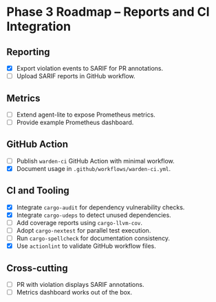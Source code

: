 # Phase 3 Roadmap – Reports and CI Integration

## Reporting
- [x] Export violation events to SARIF for PR annotations.
- [ ] Upload SARIF reports in GitHub workflow.

## Metrics
- [ ] Extend agent-lite to expose Prometheus metrics.
- [ ] Provide example Prometheus dashboard.

## GitHub Action
- [ ] Publish `warden-ci` GitHub Action with minimal workflow.
- [x] Document usage in `.github/workflows/warden-ci.yml`.

## CI and Tooling
 - [x] Integrate `cargo-audit` for dependency vulnerability checks.
 - [x] Integrate `cargo-udeps` to detect unused dependencies.
- [ ] Add coverage reports using `cargo-llvm-cov`.
- [ ] Adopt `cargo-nextest` for parallel test execution.
- [ ] Run `cargo-spellcheck` for documentation consistency.
- [x] Use `actionlint` to validate GitHub workflow files.

## Cross-cutting
- [ ] PR with violation displays SARIF annotations.
- [ ] Metrics dashboard works out of the box.
